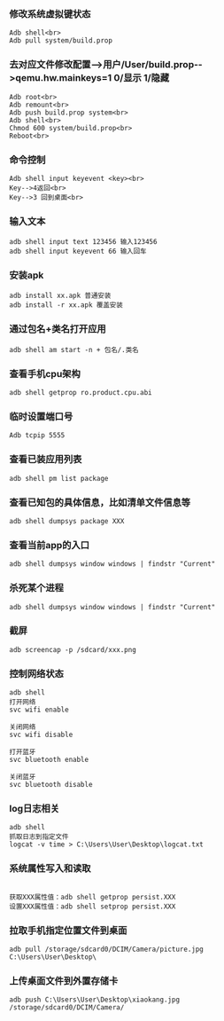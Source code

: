 ### 修改系统虚拟键状态
```
Adb shell<br>
Adb pull system/build.prop 
```
### 去对应文件修改配置-->用户/User/build.prop-->qemu.hw.mainkeys=1 0/显示 1/隐藏
```
Adb root<br>
Adb remount<br>
Adb push build.prop system<br>
Adb shell<br>
Chmod 600 system/build.prop<br>
Reboot<br>
```
### 命令控制
```
Adb shell input keyevent <key><br>
Key-->4返回<br>
Key-->3 回到桌面<br>
```

### 输入文本
```
adb shell input text 123456 输入123456
adb shell input keyevent 66 输入回车
```

### 安装apk
```
adb install xx.apk 普通安装
adb install -r xx.apk 覆盖安装
```

### 通过包名+类名打开应用
```
adb shell am start -n + 包名/.类名
```

### 查看手机cpu架构
```
adb shell getprop ro.product.cpu.abi
```

### 临时设置端口号
```
Adb tcpip 5555
```

### 查看已装应用列表
```
adb shell pm list package
```

### 查看已知包的具体信息，比如清单文件信息等
```
adb shell dumpsys package XXX
```

### 查看当前app的入口
```
adb shell dumpsys window windows | findstr "Current"
```

### 杀死某个进程
```
adb shell dumpsys window windows | findstr "Current"
```

### 截屏
```
adb screencap -p /sdcard/xxx.png
```

### 控制网络状态
```
adb shell
打开网络
svc wifi enable

关闭网络
svc wifi disable

打开蓝牙
svc bluetooth enable

关闭蓝牙
svc bluetooth disable

```

### log日志相关
```
adb shell 
抓取日志到指定文件
logcat -v time > C:\Users\User\Desktop\logcat.txt

```

### 系统属性写入和读取
``` 

获取XXX属性值：adb shell getprop persist.XXX
设置XXX属性值：adb shell setprop persist.XXX

```

### 拉取手机指定位置文件到桌面
```
adb pull /storage/sdcard0/DCIM/Camera/picture.jpg C:\Users\User\Desktop\
```

### 上传桌面文件到外置存储卡
```
adb push C:\Users\User\Desktop\xiaokang.jpg /storage/sdcard0/DCIM/Camera/
```